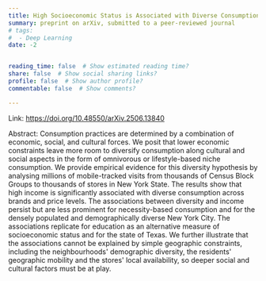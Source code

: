 ```yaml
---
title: High Socioeconomic Status is Associated with Diverse Consumption across Brands and Price Levels
summary: preprint on arXiv, submitted to a peer-reviewed journal
# tags:
#  - Deep Learning
date: -2


reading_time: false  # Show estimated reading time?
share: false  # Show social sharing links?
profile: false  # Show author profile?
commentable: false  # Show comments?

---
```


Link: https://doi.org/10.48550/arXiv.2506.13840

Abstract: Consumption practices are determined by a combination of economic, social, and cultural forces. We posit that lower economic constraints leave more room to diversify consumption along cultural and social aspects in the form of omnivorous or lifestyle-based niche consumption. We provide empirical evidence for this diversity hypothesis by analysing millions of mobile-tracked visits from thousands of Census Block Groups to thousands of stores in New York State. The results show that high income is significantly associated with diverse consumption across brands and price levels. The associations between diversity and income persist but are less prominent for necessity-based consumption and for the densely populated and demographically diverse New York City. The associations replicate for education as an alternative measure of socioeconomic status and for the state of Texas. We further illustrate that the associations cannot be explained by simple geographic constraints, including the neighbourhoods' demographic diversity, the residents' geographic mobility and the stores' local availability, so deeper social and cultural factors must be at play.
